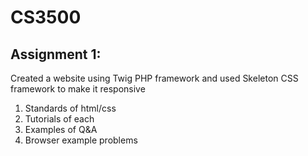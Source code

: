 # CS3500

## Assignment 1:
Created a website using Twig PHP framework and used Skeleton CSS framework to make it responsive 
1. Standards of html/css 
2. Tutorials of each
3. Examples of Q&A 
4. Browser example problems
